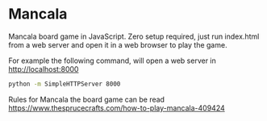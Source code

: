 # Mancala

Mancala board game in JavaScript. Zero setup required, just run index.html from a web server and open it in a web browser to play the game.

For example the following command, will open a web server in <http://localhost:8000>

```bash
python -m SimpleHTTPServer 8000
```

Rules for Mancala the board game can be read <https://www.thesprucecrafts.com/how-to-play-mancala-409424>
